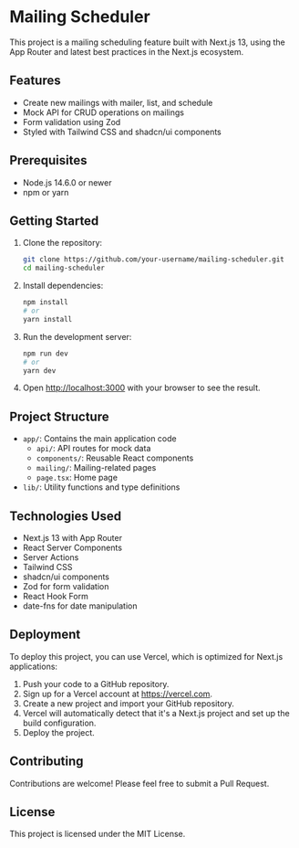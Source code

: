 # Mailing Scheduler

This project is a mailing scheduling feature built with Next.js 13, using the App Router and latest best practices in the Next.js ecosystem.

## Features

- Create new mailings with mailer, list, and schedule
- Mock API for CRUD operations on mailings
- Form validation using Zod
- Styled with Tailwind CSS and shadcn/ui components

## Prerequisites

- Node.js 14.6.0 or newer
- npm or yarn

## Getting Started

1. Clone the repository:

   ```bash
   git clone https://github.com/your-username/mailing-scheduler.git
   cd mailing-scheduler
   ```

2. Install dependencies:

   ```bash
   npm install
   # or
   yarn install
   ```

3. Run the development server:

   ```bash
   npm run dev
   # or
   yarn dev
   ```

4. Open [http://localhost:3000](http://localhost:3000) with your browser to see the result.

## Project Structure

- `app/`: Contains the main application code
  - `api/`: API routes for mock data
  - `components/`: Reusable React components
  - `mailing/`: Mailing-related pages
  - `page.tsx`: Home page
- `lib/`: Utility functions and type definitions

## Technologies Used

- Next.js 13 with App Router
- React Server Components
- Server Actions
- Tailwind CSS
- shadcn/ui components
- Zod for form validation
- React Hook Form
- date-fns for date manipulation

## Deployment

To deploy this project, you can use Vercel, which is optimized for Next.js applications:

1. Push your code to a GitHub repository.
2. Sign up for a Vercel account at https://vercel.com.
3. Create a new project and import your GitHub repository.
4. Vercel will automatically detect that it's a Next.js project and set up the build configuration.
5. Deploy the project.

## Contributing

Contributions are welcome! Please feel free to submit a Pull Request.

## License

This project is licensed under the MIT License.
